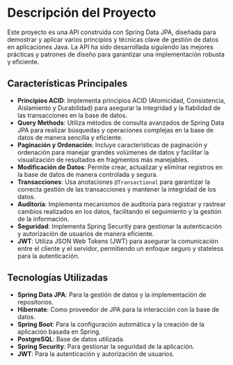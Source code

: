 # Descripción del Proyecto

Este proyecto es una API construida con Spring Data JPA, diseñada para demostrar y aplicar varios principios y técnicas clave de gestión de datos en aplicaciones Java. La API ha sido desarrollada siguiendo las mejores prácticas y patrones de diseño para garantizar una implementación robusta y eficiente.

## Características Principales

- **Principios ACID**: Implementa principios ACID (Atomicidad, Consistencia, Aislamiento y Durabilidad) para asegurar la integridad y la fiabilidad de las transacciones en la base de datos.
- **Query Methods**: Utiliza métodos de consulta avanzados de Spring Data JPA para realizar búsquedas y operaciones complejas en la base de datos de manera sencilla y eficiente.
- **Paginación y Ordenación**: Incluye características de paginación y ordenación para manejar grandes volúmenes de datos y facilitar la visualización de resultados en fragmentos más manejables.
- **Modificación de Datos**: Permite crear, actualizar y eliminar registros en la base de datos de manera controlada y segura.
- **Transacciones**: Usa anotaciones `@Transactional` para garantizar la correcta gestión de las transacciones y mantener la integridad de los datos.
- **Auditoría**: Implementa mecanismos de auditoría para registrar y rastrear cambios realizados en los datos, facilitando el seguimiento y la gestión de la información.
- **Seguridad**: Implementa Spring Security para gestionar la autenticación y autorización de usuarios de manera eficiente.
- **JWT**: Utiliza JSON Web Tokens (JWT) para asegurar la comunicación entre el cliente y el servidor, permitiendo un enfoque seguro y stateless para la autenticación.

## Tecnologías Utilizadas

- **Spring Data JPA**: Para la gestión de datos y la implementación de repositorios.
- **Hibernate**: Como proveedor de JPA para la interacción con la base de datos.
- **Spring Boot**: Para la configuración automática y la creación de la aplicación basada en Spring.
- **PostgreSQL**: Base de datos utilizada.
- **Spring Security**: Para gestionar la seguridad de la aplicación.
- **JWT**: Para la autenticación y autorización de usuarios.
